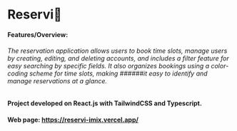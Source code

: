 # Reservi📅
#### Features/Overview:
###### The reservation application allows users to book time slots, manage users by creating, editing, and deleting accounts, and includes a filter feature for easy searching by specific fields. It also organizes bookings using a color-coding scheme for time slots, making ######it easy to identify and manage reservations at a glance.

#### Project developed on React.js with TailwindCSS and Typescript.

#### Web page: https://reservi-imix.vercel.app/
